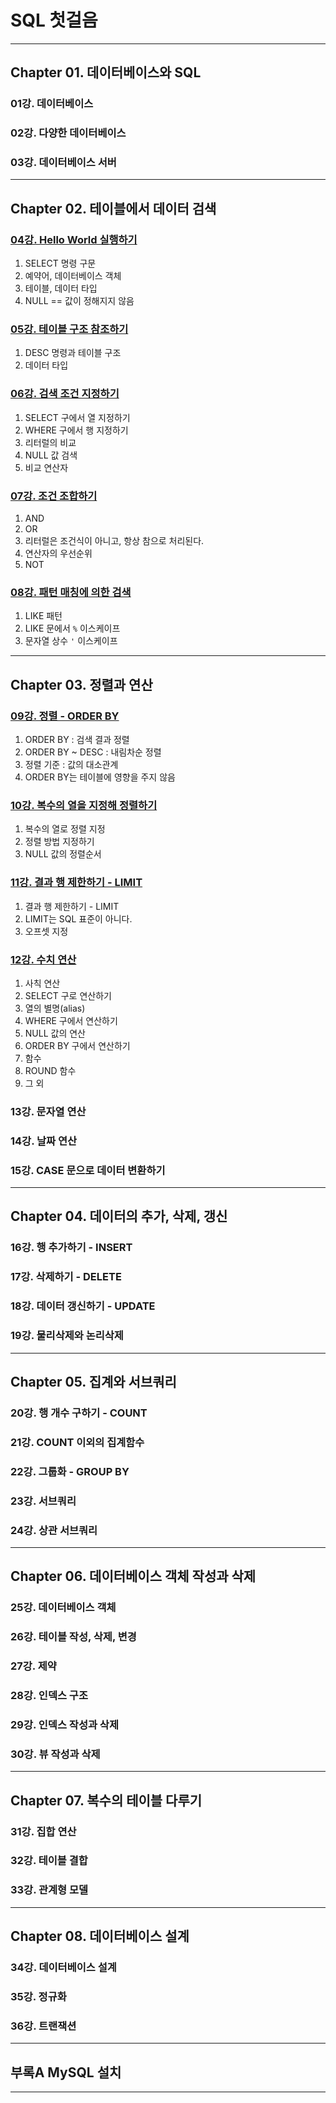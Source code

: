 
# SQL 첫걸음

---

## Chapter 01. 데이터베이스와 SQL

### 01강. 데이터베이스
### 02강. 다양한 데이터베이스
### 03강. 데이터베이스 서버

---

## Chapter 02. 테이블에서 데이터 검색

### <a href="Chapter 02. 테이블에서 데이터 검색/04강. Hello World 실행하기.md" target="_blank">04강. Hello World 실행하기</a>
1) SELECT 명령 구문
2) 예약어, 데이터베이스 객체
3) 테이블, 데이터 타입
4) NULL == 값이 정해지지 않음
### <a href="Chapter 02. 테이블에서 데이터 검색/05강. 테이블 구조 참조하기.md" target="_blank">05강. 테이블 구조 참조하기</a>
1) DESC 명령과 테이블 구조
2) 데이터 타입
### <a href="Chapter 02. 테이블에서 데이터 검색/06강. 검색 조건 지정하기.md" target="_blank">06강. 검색 조건 지정하기</a>
1) SELECT 구에서 열 지정하기
2) WHERE 구에서 행 지정하기
3) 리터럴의 비교
4) NULL 값 검색
5) 비교 연산자

### <a href="Chapter 02. 테이블에서 데이터 검색/07강. 조건 조합하기.md" target="_blank">07강. 조건 조합하기</a>
1) AND
2) OR
3) 리터럴은 조건식이 아니고, 항상 참으로 처리된다.
4) 연산자의 우선순위
5) NOT
### <a href="Chapter 02. 테이블에서 데이터 검색/08강. 패턴 매칭에 의한 검색.md" target="_blank">08강. 패턴 매칭에 의한 검색</a>
1) LIKE 패턴
2) LIKE 문에서 `%` 이스케이프
3) 문자열 상수 `'` 이스케이프

---

## Chapter 03. 정렬과 연산

### <a href="Chapter 03. 정렬과 연산/09강. 정렬 - ORDER BY.md" target="_blank">09강. 정렬 - ORDER BY</a>
1) ORDER BY : 검색 결과 정렬
2) ORDER BY ~ DESC : 내림차순 정렬
3) 정렬 기준 : 값의 대소관계
4) ORDER BY는 테이블에 영향을 주지 않음

### <a href="Chapter 03. 정렬과 연산/10강. 복수의 열을 지정해 정렬하기.md" target="_blank">10강. 복수의 열을 지정해 정렬하기</a>
1) 복수의 열로 정렬 지정
2) 정렬 방법 지정하기
3) NULL 값의 정렬순서

### <a href="Chapter 03. 정렬과 연산/11강. 결과 행 제한하기 - LIMIT.md" target="_blank">11강. 결과 행 제한하기 - LIMIT</a>
1) 결과 행 제한하기 - LIMIT
2) LIMIT는 SQL 표준이 아니다.
3) 오프셋 지정

### <a href="Chapter 03. 정렬과 연산/12강. 수치 연산.md" target="_blank">12강. 수치 연산</a>
1) 사칙 연산
2) SELECT 구로 연산하기
3) 열의 별명(alias)
4) WHERE 구에서 연산하기
5) NULL 값의 연산
6) ORDER BY 구에서 연산하기
7) 함수
8) ROUND 함수
9) 그 외
### 13강. 문자열 연산
### 14강. 날짜 연산
### 15강. CASE 문으로 데이터 변환하기

---

## Chapter 04. 데이터의 추가, 삭제, 갱신
### 16강. 행 추가하기 - INSERT
### 17강. 삭제하기 - DELETE
### 18강. 데이터 갱신하기 - UPDATE
### 19강. 물리삭제와 논리삭제

---

## Chapter 05. 집계와 서브쿼리
### 20강. 행 개수 구하기 - COUNT
### 21강. COUNT 이외의 집계함수
### 22강. 그룹화 - GROUP BY
### 23강. 서브쿼리
### 24강. 상관 서브쿼리

---

## Chapter 06. 데이터베이스 객체 작성과 삭제
### 25강. 데이터베이스 객체
### 26강. 테이블 작성, 삭제, 변경
### 27강. 제약
### 28강. 인덱스 구조
### 29강. 인덱스 작성과 삭제
### 30강. 뷰 작성과 삭제

---

## Chapter 07. 복수의 테이블 다루기
### 31강. 집합 연산
### 32강. 테이블 결합
### 33강. 관계형 모델

---

## Chapter 08. 데이터베이스 설계
### 34강. 데이터베이스 설계
### 35강. 정규화
### 36강. 트랜잭션

---

## 부록A MySQL 설치

---
